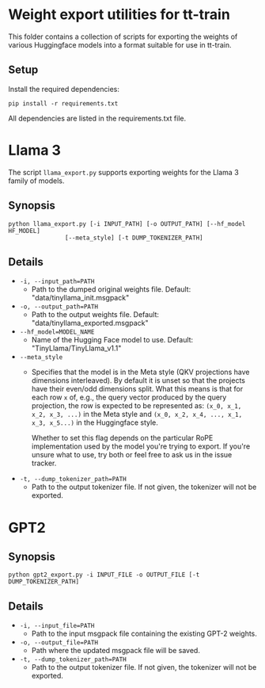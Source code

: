 # Weight export utilities for tt-train

This folder contains a collection of scripts for exporting the weights of
various Huggingface models into a format suitable for use in tt-train.

## Setup

Install the required dependencies:

```
pip install -r requirements.txt
```

All dependencies are listed in the requirements.txt file.

# Llama 3

The script `llama_export.py` supports exporting weights for the Llama 3 family
of models.

## Synopsis

``` shell
python llama_export.py [-i INPUT_PATH] [-o OUTPUT_PATH] [--hf_model HF_MODEL]
                [--meta_style] [-t DUMP_TOKENIZER_PATH]
```

## Details

- `-i, --input_path=PATH`
  - Path to the dumped original weights file. Default:
    "data/tinyllama_init.msgpack"
- `-o, --output_path=PATH`
  - Path to the output weights file. Default: "data/tinyllama_exported.msgpack"
- `--hf_model=MODEL_NAME`
  - Name of the Hugging Face model to use. Default: "TinyLlama/TinyLlama_v1.1"
- `--meta_style`
  - Specifies that the model is in the Meta style (QKV projections have
    dimensions interleaved). By default it is unset so that the projects have
    their even/odd dimensions split. What this means is that for each row `x`
    of, e.g., the query vector produced by the query projection, the row is
    expected to be represented as: `(x_0, x_1, x_2, x_3, ...)` in the Meta style
    and `(x_0, x_2, x_4, ..., x_1, x_3, x_5...)` in the Huggingface style.

    Whether to set this flag depends on the particular RoPE implementation used
    by the model you're trying to export. If you're unsure what to use, try both
    or feel free to ask us in the issue tracker.
- `-t, --dump_tokenizer_path=PATH`
  - Path to the output tokenizer file. If not given, the tokenizer will not be
    exported.

# GPT2
## Synopsis

``` shell
python gpt2_export.py -i INPUT_FILE -o OUTPUT_FILE [-t DUMP_TOKENIZER_PATH]
```

## Details
- `-i, --input_file=PATH`
  - Path to the input msgpack file containing the existing GPT-2 weights.
- `-o, --output_file=PATH`
  - Path where the updated msgpack file will be saved.
- `-t, --dump_tokenizer_path=PATH`
  - Path to the output tokenizer file. If not given, the tokenizer will not be
    exported.
